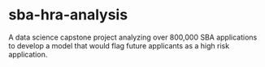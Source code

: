 # sba-hra-analysis
A data science capstone project analyzing over 800,000 SBA applications to develop a model that would flag future applicants as a high risk application.
